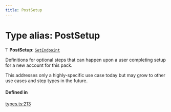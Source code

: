 ```yaml
---
title: PostSetup
---
```

# Type alias: PostSetup

Ƭ **PostSetup**: [`SetEndpoint`](../interfaces/SetEndpoint.md)

Definitions for optional steps that can happen upon a user completing setup
for a new account for this pack.

This addresses only a highly-specific use case today but may grow to other
use cases and step types in the future.

#### Defined in

[types.ts:213](https://github.com/coda/packs-sdk/blob/main/types.ts#L213)
